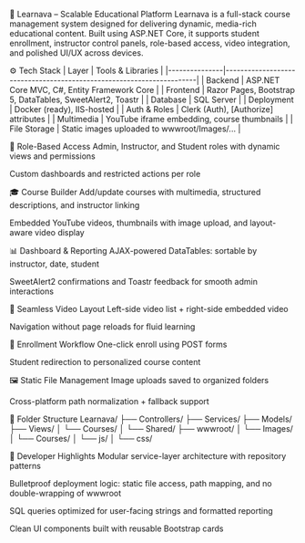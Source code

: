 📘 Learnava – Scalable Educational Platform
Learnava is a full-stack course management system designed for delivering dynamic, media-rich educational content.
Built using ASP.NET Core, it supports student enrollment, instructor control panels, role-based access, video integration, and polished UI/UX across devices.

⚙️ Tech Stack
| Layer         | Tools & Libraries                                                    |
|---------------|----------------------------------------------------------------------|
| Backend       | ASP.NET Core MVC, C#, Entity Framework Core                          |
| Frontend      | Razor Pages, Bootstrap 5, DataTables, SweetAlert2, Toastr            |
| Database      | SQL Server                                                           |
| Deployment    | Docker (ready), IIS-hosted                                           |
| Auth & Roles  | Clerk (Auth), [Authorize] attributes                                 |
| Multimedia    | YouTube iframe embedding, course thumbnails                          |
| File Storage  | Static images uploaded to wwwroot/Images/...                         |



🔐 Role-Based Access
Admin, Instructor, and Student roles with dynamic views and permissions

Custom dashboards and restricted actions per role

🎓 Course Builder
Add/update courses with multimedia, structured descriptions, and instructor linking

Embedded YouTube videos, thumbnails with image upload, and layout-aware video display

📊 Dashboard & Reporting
AJAX-powered DataTables: sortable by instructor, date, student

SweetAlert2 confirmations and Toastr feedback for smooth admin interactions

🎥 Seamless Video Layout
Left-side video list + right-side embedded video

Navigation without page reloads for fluid learning

🧾 Enrollment Workflow
One-click enroll using POST forms

Student redirection to personalized course content

🖼️ Static File Management
Image uploads saved to organized folders

Cross-platform path normalization + fallback support

📁 Folder Structure
Learnava/
├── Controllers/
├── Services/
├── Models/
├── Views/
│   └── Courses/
│   └── Shared/
├── wwwroot/
│   └── Images/
│       └── Courses/
│   └── js/
│   └── css/


🧠 Developer Highlights
Modular service-layer architecture with repository patterns

Bulletproof deployment logic: static file access, path mapping, and no double-wrapping of wwwroot

SQL queries optimized for user-facing strings and formatted reporting

Clean UI components built with reusable Bootstrap cards

